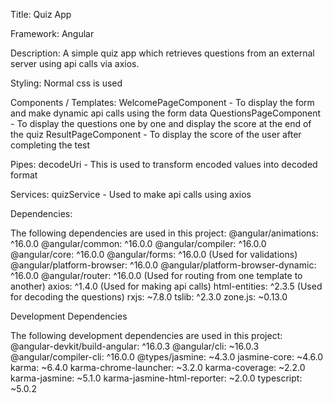 Title: Quiz App

Framework: Angular

Description: A simple quiz app which retrieves questions from an external server using api calls via axios. 

Styling: Normal css is used

Components / Templates: 
WelcomePageComponent - To display the form and make dynamic api calls using the form data
QuestionsPageComponent - To display the questions one by one and display the score at the end of the quiz
ResultPageComponent - To display the score of the user after completing the test

Pipes:
decodeUri - This is used to transform encoded values into decoded format

Services:
quizService - Used to make api calls using axios

Dependencies:

The following dependencies are used in this project:
@angular/animations: ^16.0.0
@angular/common: ^16.0.0
@angular/compiler: ^16.0.0
@angular/core: ^16.0.0
@angular/forms: ^16.0.0 (Used for validations)
@angular/platform-browser: ^16.0.0
@angular/platform-browser-dynamic: ^16.0.0
@angular/router: ^16.0.0 (Used for routing from one template to another)
axios: ^1.4.0 (Used for making api calls)
html-entities: ^2.3.5 (Used for decoding the questions)
rxjs: ~7.8.0 
tslib: ^2.3.0
zone.js: ~0.13.0

Development Dependencies

The following development dependencies are used in this project:
@angular-devkit/build-angular: ^16.0.3
@angular/cli: ~16.0.3
@angular/compiler-cli: ^16.0.0
@types/jasmine: ~4.3.0
jasmine-core: ~4.6.0
karma: ~6.4.0
karma-chrome-launcher: ~3.2.0
karma-coverage: ~2.2.0
karma-jasmine: ~5.1.0
karma-jasmine-html-reporter: ~2.0.0
typescript: ~5.0.2